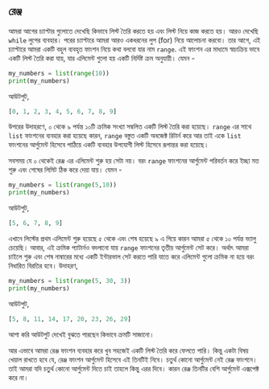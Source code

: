 ## রেঞ্জ   

আমরা আগের চ্যাপ্টার গুলোতে দেখেছি কিভাবে লিস্ট তৈরি করতে হয় এবং লিস্ট নিয়ে কাজ করতে হয়। আরও দেখেছি `while` লুপের ব্যবহার। পরের চ্যাপ্টারে আমরা আরও একধরনের লুপ (for) নিয়ে আলোচনা করবো। তার আগে, এই চ্যাপ্টারে আমরা একটি বহুল ব্যবহৃত ফাংশন নিয়ে কথা বলবো যার নাম `range`. এই ফাংশন এর মাধ্যমে স্বয়ংক্রিয় ভাবে একটি লিস্ট তৈরি করা যায়, যার এলিমেন্ট গুলো হয় একটি নির্দিষ্ট ক্রম অনুযায়ী। যেমন -   

```python
my_numbers = list(range(10))
print(my_numbers)
```  

আউটপুট,  

```python
[0, 1, 2, 3, 4, 5, 6, 7, 8, 9]
```  
উপরের উদাহরণে, ০ থেকে ৯ পর্যন্ত ১০টি ক্রমিক সংখ্যা সম্বলিত একটি লিস্ট তৈরি করা হয়েছে। `range` এর সাথে `list` ফাংশনের ব্যবহার করা হয়েছে কারন, `range` বস্তুত একটি অবজেক্ট রিটার্ন করে আর তাই একে `list` ফাংশনের আর্গুমেন্ট হিসেবে পাঠিয়ে একটি ব্যবহার উপযোগী লিস্ট হিসেবে রূপান্তর করা হয়েছে।   

সবসময় যে ০ থেকেই রেঞ্জ এর এলিমেন্ট শুরু হয় সেটা নয়। বরং `range` ফাংশনের আর্গুমেন্ট পরিবর্তন করে ইচ্ছা মত শুরু এবং শেষের লিমিট ঠিক করে দেয়া যায়। যেমন - 

```python
my_numbers = list(range(5,10))
print(my_numbers)
```  

আউটপুট,  

```python
[5, 6, 7, 8, 9]
```  

এখানে লিস্টের প্রথম এলিমেন্ট শুরু হয়েছে ৫ থেকে এবং শেষ হয়েছে ৯ এ গিয়ে কারন আমরা ৫ থেকে ১০ পর্যন্ত ভ্যালু চেয়েছি। আবার, এই ক্রমিক প্যাটার্নও বদলানো যায় `range` ফাংশনের তৃতীয় আর্গুমেন্ট সেট করে। অর্থাৎ আমরা চাইলে শুরু এবং শেষ নাম্বারের মধ্যে একটি ইন্টারভাল সেট করতে পারি যাতে করে এলিমেন্ট গুলো ক্রমিক না হয়ে বরং নিধারিত বিরতির হবে। উদাহরণ, 

```python
my_numbers = list(range(5, 30, 3))
print(my_numbers)
```  

আউটপুট,  

```python
[5, 8, 11, 14, 17, 20, 23, 26, 29]
```  

আশা করি আউটপুট দেখেই বুঝতে পারছেন কিভাবে ক্রমটি সাজানো।  

আর এভাবে আমরা রেঞ্জ ফাংশন ব্যবহার করে খুব সহজেই একটি লিস্ট তৈরি করে ফেলতে পারি। কিন্তু একটা বিষয় খেয়াল রাখতে হবে যে, রেঞ্জ ফাংশন আর্গুমেন্ট হিসেবে এই তিনটিই নিবে। চতুর্থ কোনো আর্গুমেন্ট নেই রেঞ্জ ফাংশনে। তাই আমরা যদি চতুর্থ কোনো আর্গুমেন্ট দিতে চাই তাহলে কিন্তু এরর দিবে। কারন রেঞ্জ তিনটির বেশি আর্গুমেন্ট এক্সপেক্ট করে না।



